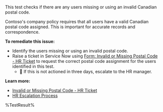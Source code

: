 This test checks if there are any users missing or using an invalid Canadian postal code.

Contoso's company policy requires that all users have a valid Canadian postal code assigned. This is important for accurate records and correspondence.

**To remediate this issue:**

- Identify the users missing or using an invalid postal code.
- Raise a ticket in Service Now using [Form: Invalid or Missing Postal Code - HR Ticket](https://contoso.service-now.com/pcmissing) to request the correct postal code assignment for the users identified in this test.
  - 🔺 If this is not actioned in three days, escalate to the HR manager.

**Learn more:**

- [Invalid or Missing Postal Code - HR Ticket](https://contoso.service-now.com/pcmissing)
- [HR Escalation Process](https://contoso.service-now.com/hrescalation)

<!--- Results --->

%TestResult%
